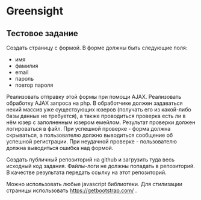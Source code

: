 # Greensight

## Тестовое задание

Создать страницу с формой.
В форме должны быть следующие поля:
- имя
- фамилия
- email
- пароль
- повтор пароля

Реализовать отправку этой формы при помощи AJAX.
Реализовать обработку AJAX запроса на php.
В обработчике должен задаваться некий массив уже существующих юзеров (получать его из какой-либо базы данных не требуется), а также проводиться проверка есть ли в нём юзер с заполненным юзером емейлом. Результат проверки должен логироваться в файл.
При успешной проверке - форма должна скрываться, а пользователю должно выводиться сообщение об успешной регистрации. 
При неудачной проверке - пользователю должна выводиться ошибка над формой.

Создать публичный репозиторий на github и загрузить туда весь исходный код задания. Файлы-логи не должны попадать в репозиторий.
В качестве результата передать ссылку на этот репозиторий.

Можно использовать любые javascript библиотеки.
Для стилизации страницы использовать https://getbootstrap.com/ .
